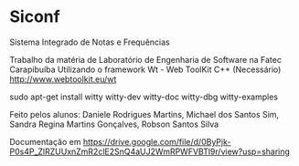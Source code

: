 # Siconf

Sistema Integrado de Notas e Frequências

Trabalho da matéria de Laboratório de Engenharia de Software na Fatec Carapibuíba
Utilizando o framework Wt - Web ToolKit C++ (Necessário)
http://www.webtoolkit.eu/wt

sudo apt-get install witty witty-dev witty-doc witty-dbg witty-examples


Feito pelos alunos: 
Daniele Rodrigues Martins, 
Michael dos Santos Sim, 
Sandra Regina Martins Gonçalves, 
Robson Santos Silva



Documentação em https://drive.google.com/file/d/0ByPjk-P0s4P_ZlRZUUxnZmR2clE2SnQ4aUJ2WmRPWFVBTl9r/view?usp=sharing

